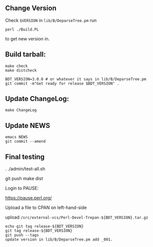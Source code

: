 Change Version
--------------

Check `$VERSION` in `lib/B/DeparseTree.pm`
run

	perl ./Build.PL

to get new version in.

Build tarball:
--------------

    make check
    make distcheck

    BDT_VERSION=3.0.0 # or whatever it says in lib/B/DeparseTree.pm
    git commit -m"Get ready for release $BDT_VERSION" .

Update ChangeLog:
-----------------

    make ChangeLog

Update NEWS
------------

    emacs NEWS
    git commit --amend


Final testing
-------------

  . ./admin/test-all.sh

   git push
   make dist

Login to PAUSE:

   https://pause.perl.org/

Upload a file to CPAN on left-hand-side

upload `/src/external-vcs/Perl-Devel-Trepan-${BDT_VERSION}.tar.gz`

	echo git tag release-${BDT_VERSION}
	git tag release-${BDT_VERSION}
	git push --tags
	update version in lib/B/DeparseTree.pm add _001.
